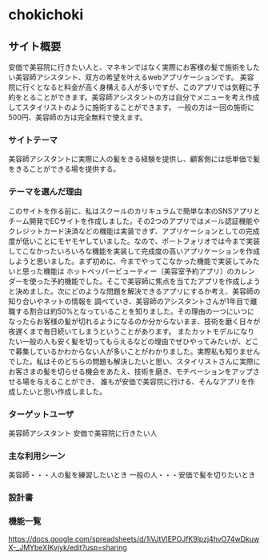 # chokichoki
## サイト概要
安価で美容院に行きたい人と、マネキンではなく実際にお客様の髪で施術をしたい美容師アシスタント、双方の希望を叶えるwebアプリケーションです。 美容院に行くとなると料金が高く身構える人が多いですが、このアプリでは気軽に予約をとることができます。美容師アシスタントの方は自分でメニューを考え作成してスタイリストのように施術することができます。 一般の方は一回の施術に500円、美容師の方は完全無料で使えます。
### サイトテーマ
美容師アシスタントに実際に人の髪をきる経験を提供し、顧客側には低単価で髪をきることができる場を提供する。
### テーマを選んだ理由
このサイトを作る前に、私はスクールのカリキュラムで簡単な本のSNSアプリとチーム開発でECサイトを作成しました。その2つのアプリではメール認証機能やクレジットカード決済などの機能は実装できず、アプリケーションとしての完成度が低いことにモヤモヤしていました。なので、ポートフォリオでは今まで実装してこなかったいろいろな機能を実装して完成度の高いアプリケーションを作成しようと思いました。まず初めに、今までやってこなかった機能で実装してみたいと思った機能は ホットペッパービューティー（美容室予約アプリ）のカレンダーを使った予約機能でした。そこで美容師に焦点を当てたアプリを作成しようと決めました。次にどのような問題を解決できるアプリにするか考え、美容師の知り合いやネットの情報を 調べていき、美容師のアシスタントさんが1年目で離職する割合は約50%となっていることを知りました。その理由の一つにいつになったらお客様の髪が切れるようになるのか分からないまま、技術を磨く日々が夜遅くまで毎日続いてしまうということがあります。 またカットモデルになりたい一般の人も安く髪を切ってもらえるなどの理由でぜひやってみたいが、どこで募集しているかわからない人が多いことがわかりました。実際私も知りませんでした。私はそのどちらの問題も解決したいと思い、スタイリストさんに実際にお客さまの髪を切らせる機会をあたえ、技術を磨き、モチベーションをアップさせる場を与えることができ、 誰もが安価で美容院に行ける、そんなアプリを作成したいと思い作成しました。
### ターゲットユーザ
美容師アシスタント 安価で美容院に行きたい人
### 主な利用シーン
美容師・・・人の髪を練習したいとき
一般の人・・・安価で髪を切りたいとき
### 設計書
### 機能一覧
https://docs.google.com/spreadsheets/d/1iVJtVIEPOJfK9lpzj4hvO74wDkuwX-_JMYbeXIKvjyk/edit?usp=sharing
